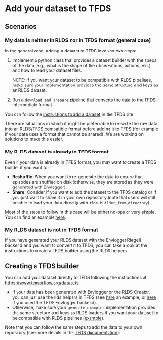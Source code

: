 # Add your dataset to TFDS

## Scenarios

### My data is neither in RLDS nor in TFDS format (general case)

In the general case, adding a dataset to TFDS involves two steps:

1.  Implement a python class that provides a dataset builder with the specs of
    the data (e.g., what is the shape of the observations, actions, etc.) and
    how to read your dataset files.

    NOTE: If you want your dataset to be compatible with RLDS pipelines, make
    sure your implementation provides the same structure and keys as an RLDS
    dataset.

2.  Run a `download_and_prepare` pipeline that converts the data to the TFDS
    intermediate format.

You can follow the [instructions to add a dataset] in the TFDS site.

There are situations in which it might be preferrable to re-write the raw data
into an RLDS/TFDS compatible format before adding it to TFDS (for example if
your data uses a format that cannot be shared). We are working on solutions to
make this easier.

[instructions to add a dataset]: https://www.tensorflow.org/datasets/add_dataset?hl=en

### My RLDS dataset is already in TFDS format

Even if your data is already in TFDS format, you may want to create a TFDS
builder if you want to:

*   **Reshuffle**: When you want to re-generate the data to ensure that episodes
    are shuffled on disk (otherwise, they are stored as they were generated with
    Envlogger).
*   **Share**: Consider if you want to add the dataset to the TFDS catalog or if
    you just want to share it in your own repository (note that users will still
    be able to load your data directly with `tfds.builder_from_directory`).

Most of the steps to follow in this case will be either no-ops or very simple.
You can find an example
[here](https://www.tensorflow.org/datasets/catalog/mt_opt).

### My RLDS dataset is not in TFDS format

If you have generated your RLDS dataset with the Envlogger Riegeli backend and
you want to convert it to TFDS, you can take a look at the instructions to
create a TFDS builder using the RLDS helpers.

## Creating a TFDS builder

You can add your dataset directly to TFDS
following the instructions at https://www.tensorflow.org/datasets.

* If your data has been generated with Envlogger or the RLDS Creator, you can just use the rlds helpers in TFDS (see [here](https://github.com/tensorflow/datasets/blob/master/tensorflow_datasets/rlds/robosuite_panda_pick_place_can/robosuite_panda_pick_place_can.py) an example, or
    [here](https://github.com/tensorflow/datasets/blob/master/tensorflow_datasets/robotics/mt_opt/mt_opy.py)
    if you used the TFDS Envlogger backend).
* Otherwise, make sure your `generate_examples` implementation provides the same structure
  and keys as RLDS loaders if you want your dataset to be compatible with RLDS
  pipelines
  ([example](https://github.com/tensorflow/datasets/blob/master/tensorflow_datasets/d4rl/dataset_utils.py)).


Note that you can follow the same steps to add the data to your own repository
(see more details in the [TFDS documentation](https://www.tensorflow.org/datasets/add_dataset?hl=en)).
